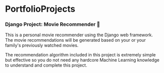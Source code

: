 # PortfolioProjects

### Django Project: Movie Recommender 🎥
This is a personal movie recommender using the Django web framework. 
The movie recommendations will be generated based on your or your family's previously watched movies. 

The recommendation algorithm included in this project is extremely simple but effective so you do not need any hardcore Machine Learning knowledge to understand and complete this project.

